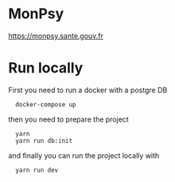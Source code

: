 # MonPsy

https://monpsy.sante.gouv.fr

# Run locally

First you need to run a docker with a postgre DB

```
  docker-compose up
```

then you need to prepare the project

```
  yarn
  yarn run db:init
```

and finally you can run the project locally with

```
  yarn run dev
```

